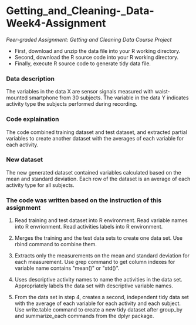 # Getting_and_Cleaning-_Data-Week4-Assignment  

*Peer-graded Assignment: Getting and Cleaning Data Course Project*

- First, download and unzip the data file into your R working directory.
- Second, download the R source code into your R working directory.
- Finally, execute R source code to generate tidy data file.

### Data description

The variables in the data X are sensor signals measured with waist-mounted smartphone from 30 subjects. The variable in the data Y indicates activity type the subjects performed during recording.

### Code explaination
The code combined training dataset and test dataset, and extracted partial variables to create another dataset with the averages of each variable for each activity.

### New dataset

The new generated dataset contained variables calculated based on the mean and standard deviation. Each row of the dataset is an average of each activity type for all subjects.

### The code was written based on the instruction of this assignment

1. Read training and test dataset into R environment. 
   Read variable names into R envrionment. 
   Read activities labels into R environment.

2. Merges the training and the test data sets to create one data set. 
   Use rbind command to combine them.

3. Extracts only the measurements on the mean and standard deviation for each measurement. 
   Use grep command to get column indexes for variable name contains "mean()" or "std()".

4. Uses descriptive activity names to name the activities in the data set.
   Appropriately labels the data set with descriptive variable names.

5. From the data set in step 4, creates a second, independent tidy data set with the average of each variable for each activity and each subject. 
   Use write.table command to create a new tidy dataset after group_by and summarize_each commands from the dplyr package.
